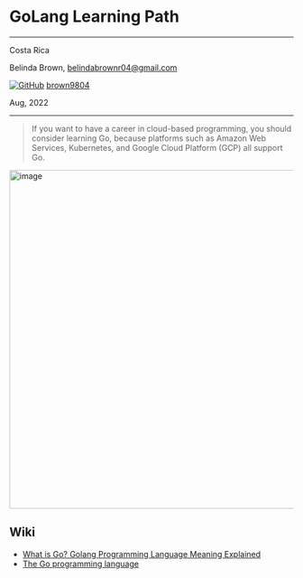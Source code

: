 # GoLang Learning Path

----------

Costa Rica

Belinda Brown, belindabrownr04@gmail.com

[![GitHub](https://img.shields.io/badge/--181717?logo=github&logoColor=ffffff)](https://github.com/)
[brown9804](https://github.com/brown9804)

Aug, 2022

----------

> If you want to have a career in cloud-based programming, you should consider learning Go, because platforms such as Amazon Web Services, Kubernetes, and Google Cloud Platform (GCP) all support Go.

<img width="600" alt="image" src="https://camo.githubusercontent.com/89e3fc81036629031e787c8d09cb08bb50993b1b4c6f6ecd72e4a7c41f398c5b/68747470733a2f2f676f6c616e672e6f72672f646f632f676f706865722f6669766579656172732e6a7067">

## Wiki 

- [What is Go? Golang Programming Language Meaning Explained](https://www.freecodecamp.org/news/what-is-go-programming-language/)
- [The Go programming language](https://github.com/golang/go)

